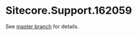 # Sitecore.Support.162059

See [master branch](https://github.com/sitecoresupport/Sitecore.Support.162059) for details.